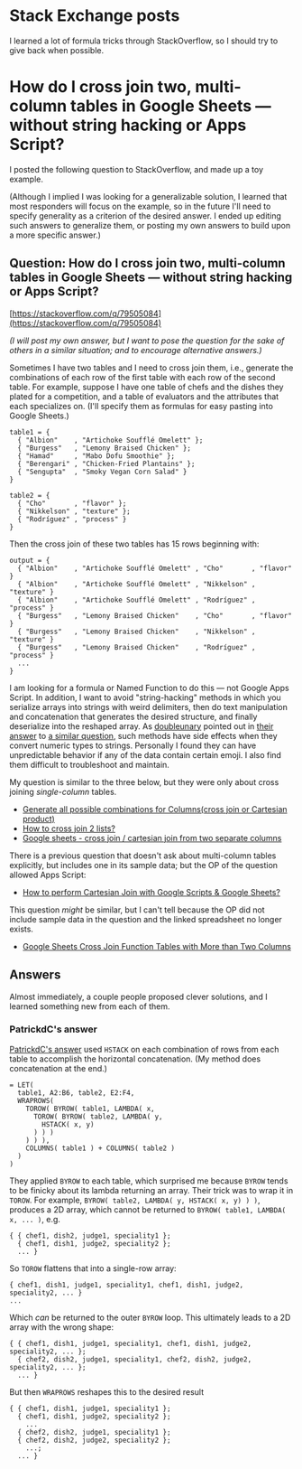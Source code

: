 # Stack Exchange posts

I learned a lot of formula tricks through StackOverflow, so I should try to give back when possible.


# How do I cross join two, multi-column tables in Google Sheets — without string hacking or Apps Script?

I posted the following question to StackOverflow, and made up a toy example. 

(Although I implied I was looking for a generalizable solution, I learned that most responders will focus on the example, so in the future I'll need to specify generality as a criterion of the desired answer. I ended up editing such answers to generalize them, or posting my own answers to build upon a more specific answer.)

## Question: How do I cross join two, multi-column tables in Google Sheets — without string hacking or Apps Script?

[https://stackoverflow.com/q/79505084](https://stackoverflow.com/q/79505084)

*(I will post my own answer, but I want to pose the question for the sake of others in a similar situation; and to encourage alternative answers.)*

Sometimes I have two tables and I need to cross join them, i.e., generate the combinations of each row of the first table with each row of the second table. For example, suppose I have one table of chefs and the dishes they plated for a competition, and a table of evaluators and the attributes that each specializes on. (I'll specify them as formulas for easy pasting into Google Sheets.)

```
table1 = {
  { "Albion"    , "Artichoke Soufflé Omelett" };
  { "Burgess"   , "Lemony Braised Chicken" };
  { "Hamad"     , "Mabo Dofu Smoothie" };
  { "Berengari" , "Chicken-Fried Plantains" };
  { "Sengupta"  , "Smoky Vegan Corn Salad" }
}

table2 = {
  { "Cho"       , "flavor" };
  { "Nikkelson" , "texture" };
  { "Rodríguez" , "process" }
}
```

Then the cross join of these two tables has 15 rows beginning with:
```
output = {
  { "Albion"    , "Artichoke Soufflé Omelett" , "Cho"       , "flavor" }
  { "Albion"    , "Artichoke Soufflé Omelett" , "Nikkelson" , "texture" }
  { "Albion"    , "Artichoke Soufflé Omelett" , "Rodríguez" , "process" }
  { "Burgess"   , "Lemony Braised Chicken"    , "Cho"       , "flavor" }
  { "Burgess"   , "Lemony Braised Chicken"    , "Nikkelson" , "texture" }
  { "Burgess"   , "Lemony Braised Chicken"    , "Rodríguez" , "process" }
  ...
}
```

I am looking for a formula or Named Function to do this — not Google Apps Script. In addition, I want to avoid "string-hacking" methods in which you serialize arrays into strings with weird delimiters, then do text manipulation and concatenation that generates the desired structure, and finally deserialize into the reshaped array. As [doubleunary](https://stackoverflow.com/users/13045193/doubleunary) pointed out in [their answer](https://stackoverflow.com/a/76126924) to [a similar question](https://stackoverflow.com/questions/42805885/generate-all-possible-combinations-for-columnscross-join-or-cartesian-product), such methods have side effects when they convert numeric types to strings. Personally I found they can have unpredictable behavior if any of the data contain certain emoji. I also find them difficult to troubleshoot and maintain.

My question is similar to the three below, but they were only about cross joining *single-column* tables.
- [Generate all possible combinations for Columns(cross join or Cartesian product)](https://stackoverflow.com/questions/42805885/generate-all-possible-combinations-for-columnscross-join-or-cartesian-product)
- [How to cross join 2 lists?](https://stackoverflow.com/questions/70440464/how-to-cross-join-2-lists)
- [Google sheets - cross join / cartesian join from two separate columns](https://stackoverflow.com/questions/65766369/google-sheets-cross-join-cartesian-join-from-two-separate-columns)

There is a previous question that doesn't ask about multi-column tables explicitly, but includes one in its sample data; but the OP of the question allowed Apps Script: 
- [How to perform Cartesian Join with Google Scripts & Google Sheets?](https://stackoverflow.com/questions/65556675/how-to-perform-cartesian-join-with-google-scripts-google-sheets)

This question *might* be similar, but I can't tell because the OP did not include sample data in the question and the linked spreadsheet no longer exists.
- [Google Sheets Cross Join Function Tables with More than Two Columns](https://stackoverflow.com/questions/60572866/google-sheets-cross-join-function-tables-with-more-than-two-columns)


## Answers

Almost immediately, a couple people proposed clever solutions, and I learned something new from each of them.

### PatrickdC's answer

[PatrickdC's answer](https://stackoverflow.com/a/79505103) used `HSTACK` on each combination of rows from each table to accomplish the horizontal concatenation. (My method does concatenation at the end.) 

```
= LET(
  table1, A2:B6, table2, E2:F4,
  WRAPROWS(
    TOROW( BYROW( table1, LAMBDA( x,
      TOROW( BYROW( table2, LAMBDA( y,
        HSTACK( x, y)
      ) ) ) 
    ) ) ),
    COLUMNS( table1 ) + COLUMNS( table2 )
  )
)
```

They applied `BYROW` to each table, which surprised me because `BYROW` tends to be finicky about its lambda returning an array. Their trick was to wrap it in `TOROW`. For example, `BYROW( table2, LAMBDA( y, HSTACK( x, y) ) )`, produces a 2D array, which cannot be returned to `BYROW( table1, LAMBDA( x, ... )`, e.g.

```
{ { chef1, dish2, judge1, speciality1 };
  { chef1, dish1, judge2, speciality2 };
  ... }
```

So `TOROW` flattens that into a single-row array:

```
{ chef1, dish1, judge1, speciality1, chef1, dish1, judge2, speciality2, ... }
...
```

Which *can* be returned to the outer `BYROW` loop. This ultimately leads to a 2D array with the wrong shape:

```
{ { chef1, dish1, judge1, speciality1, chef1, dish1, judge2, speciality2, ... };
  { chef2, dish2, judge1, speciality1, chef2, dish2, judge2, speciality2, ... };
  ... }
```

But then `WRAPROWS` reshapes this to the desired result

```
{ { chef1, dish1, judge1, speciality1 };
  { chef1, dish1, judge2, speciality2 };
    ...
  { chef2, dish2, judge1, speciality1 }; 
  { chef2, dish2, judge2, speciality2 }; 
    ...;
  ... }
```
